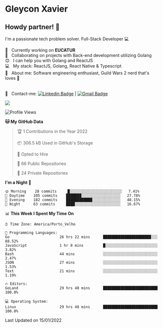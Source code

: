 # Gleycon Xavier

## Howdy partner! 👋

I'm a passionate tech problem solver.
Full-Stack Developer :computer:

 :rocket:  &nbsp; Currently working on **EUCATUR**
 <br/> :purple_heart: &nbsp; Collaborating on projects with Back-end development utilizing Golang
 <br/> :blush: &nbsp; I can help you with Golang and ReactJS
 <br/> :computer: &nbsp; My stack: ReactJS, Golang, React Native & Typescript
 <br/> 💬  &nbsp; About me: Software engineering enthusiast, Guild Wars 2 nerd that's loves :apple:
 <br/>
 <br/>
 <br/> :email: &nbsp; Contact-me: [![Linkedin Badge](https://img.shields.io/badge/-GleyconXavier-blue?style=flat-square&logo=Linkedin&logoColor=white&link=https://www.linkedin.com/in/gleyconxavier/)](https://www.linkedin.com/in/gleyconxavier/) 
| 
[![Gmail Badge](https://img.shields.io/badge/-gleyconxcarlos@gmail.com-c14438?style=flat-square&logo=Gmail&logoColor=white&link=mailto:gleyconxcarlos@gmail.com)](mailto:gleyconxcarlos@gmail.com)

![](https://komarev.com/ghpvc/?username=gleyconxavier)

<!--START_SECTION:waka-->
![Profile Views](http://img.shields.io/badge/Profile%20Views-0-blue)

**🐱 My GitHub Data** 

> 🏆 1 Contributions in the Year 2022
 > 
> 📦 306.5 kB Used in GitHub's Storage 
 > 
> 💼 Opted to Hire
 > 
> 📜 66 Public Repositories 
 > 
> 🔑 24 Private Repositories  
 > 
**I'm a Night 🦉** 

```text
🌞 Morning    28 commits     █░░░░░░░░░░░░░░░░░░░░░░░░   7.41% 
🌆 Daytime    105 commits    ███████░░░░░░░░░░░░░░░░░░   27.78% 
🌃 Evening    182 commits    ████████████░░░░░░░░░░░░░   48.15% 
🌙 Night      63 commits     ████░░░░░░░░░░░░░░░░░░░░░   16.67%

```


📊 **This Week I Spent My Time On** 

```text
⌚︎ Time Zone: America/Porto_Velho

💬 Programming Languages: 
Go                       26 hrs 22 mins      ██████████████████████░░░   88.52% 
JavaScript               1 hr 8 mins         █░░░░░░░░░░░░░░░░░░░░░░░░   3.82% 
Bash                     44 mins             ░░░░░░░░░░░░░░░░░░░░░░░░░   2.47% 
JSON                     27 mins             ░░░░░░░░░░░░░░░░░░░░░░░░░   1.53% 
Text                     21 mins             ░░░░░░░░░░░░░░░░░░░░░░░░░   1.19%

🔥 Editors: 
GoLand                   29 hrs 48 mins      █████████████████████████   100.0%

💻 Operating System: 
Linux                    29 hrs 48 mins      █████████████████████████   100.0%

```


 Last Updated on 15/01/2022
<!--END_SECTION:waka-->
